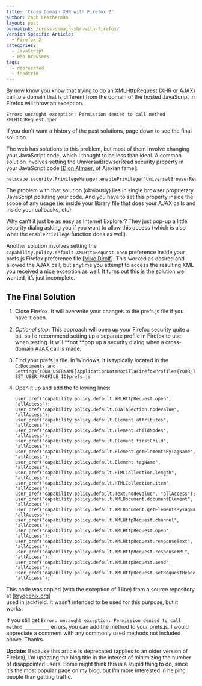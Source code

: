 ```yaml
---
title: 'Cross Domain XHR with Firefox 2'
author: Zach Leatherman
layout: post
permalink: /cross-domain-xhr-with-firefox/
Version Specific Article:
  - Firefox 2
categories:
  - JavaScript
  - Web Browsers
tags:
  - deprecated
  - feedtrim
---
```


By now know you know that trying to do an XMLHttpRequest (XHR or AJAX) call to a domain that is different from the domain of the hosted JavaScript in Firefox will throw an exception.

`Error: uncaught exception: Permission denied to call method XMLHttpRequest.open`

If you don’t want a history of the past solutions, page down to see the final solution.

The web has solutions to this problem, but most of them involve changing your JavaScript code, which I thought to be less than ideal. A common solution involves setting the UniversalBrowserRead security property in your JavaScript code [[Dion Almaer][1], of Ajaxian fame]:

 [1]: http://almaer.com/blog/archives/000794.html

    netscape.security.PrivilegeManager.enablePrivilege('UniversalBrowserRead');

The problem with that solution (obviously) lies in single browser proprietary JavaScript polluting your code. And you have to set this property inside the scope of any usage (ie: inside your library file that does your AJAX calls and inside your callbacks, etc).

Why can’t it just be as easy as Internet Explorer? They just pop-up a little security dialog asking you if you want to allow this access (which is also what the `enablePrivilege` function does as well).

Another solution involves setting the `capability.policy.default.XMLHttpRequest.open` preference inside your prefs.js Firefox preference file [[Mike Dirolf][2]]. This worked as desired and allowed the AJAX call, but anytime you attempt to access the resulting XML you received a nice exception as well. It turns out this is the solution we wanted, it’s just incomplete.

 [2]: http://blog.dirolf.com/2007/06/enabling-cross-domain-ajax-in-firefox.html

## The Final Solution

1.  Close Firefox. It will overwrite your changes to the prefs.js file if you have it open.
2.  *Optional step*: This approach will open up your Firefox security quite a bit, so I’d recommend setting up a separate profile in Firefox to use when testing. It will **not **pop up a security dialog when a cross-domain AJAX call is made.
3.  Find your prefs.js file. In Windows, it is typically located in the `C:Documents and Settings{YOUR_USERNAME}ApplicationDataMozillaFirefoxProfiles{YOUR_TEST_USER_PROFILE_ID}prefs.js`
4.  Open it up and add the following lines:

        user_pref("capability.policy.default.XMLHttpRequest.open", "allAccess");
        user_pref("capability.policy.default.CDATASection.nodeValue", "allAccess");
        user_pref("capability.policy.default.Element.attributes", "allAccess");
        user_pref("capability.policy.default.Element.childNodes", "allAccess");
        user_pref("capability.policy.default.Element.firstChild", "allAccess");
        user_pref("capability.policy.default.Element.getElementsByTagName", "allAccess");
        user_pref("capability.policy.default.Element.tagName", "allAccess");
        user_pref("capability.policy.default.HTMLCollection.length", "allAccess");
        user_pref("capability.policy.default.HTMLCollection.item", "allAccess");
        user_pref("capability.policy.default.Text.nodeValue", "allAccess");
        user_pref("capability.policy.default.XMLDocument.documentElement", "allAccess");
        user_pref("capability.policy.default.XMLDocument.getElementsByTagName", "allAccess");
        user_pref("capability.policy.default.XMLHttpRequest.channel", "allAccess");
        user_pref("capability.policy.default.XMLHttpRequest.open", "allAccess");
        user_pref("capability.policy.default.XMLHttpRequest.responseText", "allAccess");
        user_pref("capability.policy.default.XMLHttpRequest.responseXML", "allAccess");
        user_pref("capability.policy.default.XMLHttpRequest.send", "allAccess");
        user_pref("capability.policy.default.XMLHttpRequest.setRequestHeader", "allAccess");

This code was copied (with the exception of 1 line) from a source repository at [[kryogenix.org][3]]  
used in jackfield. It wasn’t intended to be used for this purpose, but it works.

 [3]: http://svn.kryogenix.org/filedetails.php?repname=kryogenix.org&path=/jackfield/trunk/htmlui/prefs.js&rev=0&sc=0

If you still get `Error: uncaught exception: Permission denied to call method _________` errors, you can add the method to your prefs.js. I would appreciate a comment with any commonly used methods not included above. Thanks.

**Update:** Because this article is deprecated (applies to an older version of Firefox), I’m updating the blog title in the interest of minimizing the number of disappointed users. Some might think this is a stupid thing to do, since it’s the most popular page on my blog, but I’m more interested in helping people than getting traffic.